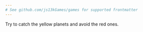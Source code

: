 ```yaml
---
# See github.com/js13kGames/games for supported frontmatter
---
```

Try to catch the yellow planets and avoid the red ones.